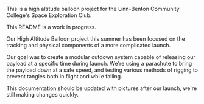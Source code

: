 This is a high altitude balloon project for the Linn-Benton Community College's Space Exploration Club.

This README is a work in progress.

Our High Altitude Balloon project this summer has been focused on the tracking and physical components of a more complicated launch.

Our goal was to create a modular cutdown system capable of releasing our payload at a specific time during launch.  We're using a parachute to bring the payload down at a safe speed, and testing various methods of rigging to prevent tangles both in flight and while falling.

This documentation should be updated with pictures after our launch, we're still making changes quickly.
